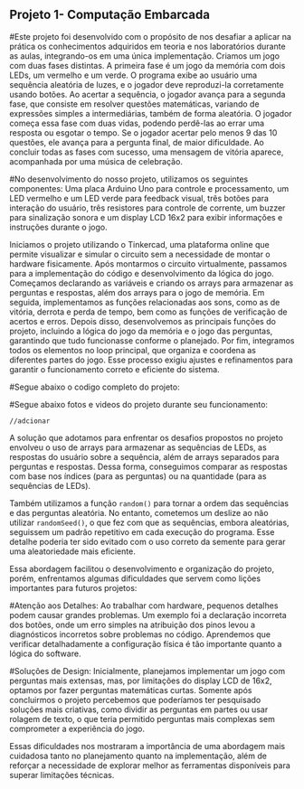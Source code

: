 ## Projeto 1- Computação Embarcada

  #Este projeto foi desenvolvido com o propósito de nos desafiar a aplicar na prática os conhecimentos adquiridos em teoria e nos laboratórios durante as aulas, integrando-os em uma única implementação. 
  Criamos um jogo com duas fases distintas. A primeira fase é um jogo da memória com dois LEDs, um vermelho e um verde. O programa exibe ao usuário uma sequência aleatória de luzes, e o jogador deve reproduzi-la corretamente usando botões. Ao acertar a sequência, o jogador avança para a segunda fase, que consiste em resolver questões matemáticas, variando de expressões simples a intermediárias, também de forma aleatória. O jogador começa essa fase com duas vidas, podendo perdê-las ao errar uma resposta ou esgotar o tempo. Se o jogador acertar pelo menos 9 das 10 questões, ele avança para a pergunta final, de maior dificuldade. Ao concluir todas as fases com sucesso, uma mensagem de vitória aparece, acompanhada por uma música de celebração.

  #No desenvolvimento do nosso projeto, utilizamos os seguintes componentes: 
Uma placa Arduino Uno para controle e processamento, um LED vermelho e um LED verde para feedback visual, três botões para interação do usuário, três resistores para controle de corrente, um buzzer para sinalização sonora e um display LCD 16x2 para exibir informações e instruções durante o jogo.

  Iniciamos o projeto utilizando o Tinkercad, uma plataforma online que permite visualizar e simular o circuito sem a necessidade de montar o hardware fisicamente. 
  Após montarmos o circuito virtualmente, passamos para a implementação do código e desenvolvimento da lógica do jogo. Começamos declarando as variáveis e criando os arrays para armazenar as perguntas e respostas, além dos arrays para o jogo de memória. Em seguida, implementamos as funções relacionadas aos sons, como as de vitória, derrota e perda de tempo, bem como as funções de verificação de acertos e erros.  Depois disso, desenvolvemos as principais funções do projeto, incluindo a lógica do jogo da memória e o jogo das perguntas, garantindo que tudo funcionasse conforme o planejado. 
  Por fim, integramos todos os elementos no loop principal, que organiza e coordena as diferentes partes do jogo. Esse processo exigiu ajustes e refinamentos para garantir o funcionamento correto e eficiente do sistema.

  #Segue abaixo o codigo completo do projeto:

  #Segue abaixo fotos e videos do projeto durante seu funcionamento:

    //adcionar 


  A solução que adotamos para enfrentar os desafios propostos no projeto envolveu o uso de arrays para armazenar as sequências de LEDs, as respostas do usuário sobre a sequência, além de arrays separados para perguntas e respostas. Dessa forma, conseguimos comparar as respostas com base nos índices (para as perguntas) ou na quantidade (para as sequências de LEDs). 

Também utilizamos a função `random()` para tornar a ordem das sequências e das perguntas aleatória. No entanto, cometemos um deslize ao não utilizar `randomSeed()`, o que fez com que as sequências, embora aleatórias, seguissem um padrão repetitivo em cada execução do programa. Esse detalhe poderia ter sido evitado com o uso correto da semente para gerar uma aleatoriedade mais eficiente.

Essa abordagem facilitou o desenvolvimento e organização do projeto, porém, enfrentamos algumas dificuldades que servem como lições importantes para futuros projetos:

   #Atenção aos Detalhes:
Ao trabalhar com hardware, pequenos detalhes podem causar grandes problemas. Um exemplo foi a declaração incorreta dos botões, onde um erro simples na atribuição dos pinos levou a diagnósticos incorretos sobre problemas no código. Aprendemos que verificar detalhadamente a configuração física é tão importante quanto a lógica do software.

   #Soluções de Design:
Inicialmente, planejamos implementar um jogo com perguntas mais extensas, mas, por limitações do display LCD de 16x2, optamos por fazer perguntas matemáticas curtas. Somente após concluirmos o projeto percebemos que poderíamos ter pesquisado soluções mais criativas, como dividir as perguntas em partes ou usar rolagem de texto, o que teria permitido perguntas mais complexas sem comprometer a experiência do jogo.

Essas dificuldades nos mostraram a importância de uma abordagem mais cuidadosa tanto no planejamento quanto na implementação, além de reforçar a necessidade de explorar melhor as ferramentas disponíveis para superar limitações técnicas.
  

    
